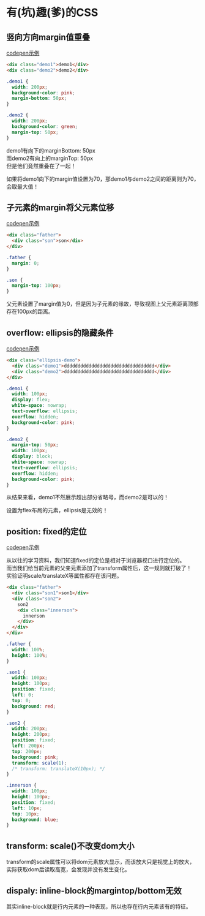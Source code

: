 # 有(坑)趣(爹)的CSS

## 竖向方向margin值重叠

[codepen示例](https://codepen.io/986191391/pen/KKzQvEg)

```html
<div class="demo1">demo1</div>
<div class="demo2">demo2</div>
```
```css
.demo1 {
  width: 200px;
  background-color: pink;
  margin-bottom: 50px;
}

.demo2 {
  width: 200px;
  background-color: green;
  margin-top: 50px;
}
```
demo1有向下的marginBottom: 50px<br>
而demo2有向上的marginTop: 50px<br>
但是他们竟然重叠在了一起！

如果将demo1向下的margin值设置为70，那demo1与demo2之间的距离则为70，会取最大值！

## 子元素的margin将父元素位移
[codepen示例](https://codepen.io/986191391/pen/bGKmxoz)

```html
<div class="father">
  <div class="son">son</div>
</div>
```
```css
.father {
  margin: 0;
}

.son {
  margin-top: 100px;
}
```

父元素设置了margin值为0，但是因为子元素的缘故，导致视图上父元素距离顶部存在100px的距离。

## overflow: ellipsis的隐藏条件
[codepen示例](https://codepen.io/986191391/pen/eYZVEjv)

```html
<div class="ellipsis-demo">
  <div class="demo1">ddddddddddddddddddddddddddddddddd</div>
  <div class="demo2">ddddddddddddddddddddddddddddddddd</div>
</div>
```
```css
.demo1 {
  width: 100px;
  display: flex;
  white-space: nowrap;
  text-overflow: ellipsis;
  overflow: hidden;
  background-color: pink;
}

.demo2 {
  margin-top: 50px;
  width: 100px;
  display: block;
  white-space: nowrap;
  text-overflow: ellipsis;
  overflow: hidden;
  background-color: pink;
}
```
从结果来看，demo1不然展示超出部分省略号，而demo2是可以的！

设置为flex布局的元素，ellipsis是无效的！

## position: fixed的定位
[codepen示例](https://codepen.io/986191391/pen/OJEapxw)

从以往的学习资料，我们知道fixed的定位是相对于浏览器视口进行定位的。<br>
而当我们给当前元素的父亲元素添加了transform属性后，这一规则就打破了！<br>
实验证明scale/translateX等属性都存在该问题。

```html
<div class="father">
  <div class="son1">son1</div>
  <div class="son2">
    son2
    <div class="innerson">
      innerson
    </div>
  </div>
</div>
```
```css
.father {
  width: 100%;
  height: 100%;
}

.son1 {
  width: 100px;
  height: 100px;
  position: fixed;
  left: 0;
  top: 0;
  background: red;
}

.son2 {
  width: 200px;
  height: 200px;
  position: fixed;
  left: 200px;
  top: 200px;
  background: pink;
  transform: scale(1);
  /* transform: translateX(10px); */
}

.innerson {
  width: 100px;
  height: 100px;
  position: fixed;
  left: 10px;
  top: 10px;
  background: blue;
}

```

## transform: scale()不改变dom大小

transform的scale属性可以将dom元素放大显示，而该放大只是视觉上的放大，实际获取dom后读取高宽，会发现并没有发生变化。

## dispaly: inline-block的margintop/bottom无效

其实inline-block就是行内元素的一种表现，所以也存在行内元素该有的特征。
